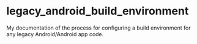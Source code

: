legacy_android_build_environment
================================

My documentation of the process for configuring a build environment for any legacy Android/Android app code.
